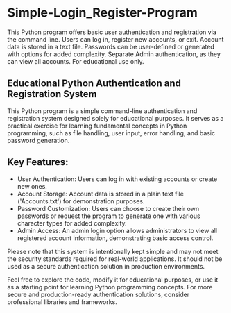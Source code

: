 # Simple-Login_Register-Program

This Python program offers basic user authentication and registration via the command line. Users can log in, register new accounts, or exit. Account data is stored in a text file. Passwords can be user-defined or generated with options for added complexity. Separate Admin authentication, as they can view all accounts. For educational use only.

## **Educational Python Authentication and Registration System**

This Python program is a simple command-line authentication and registration system designed solely for educational purposes. It serves as a practical exercise for learning fundamental concepts in Python programming, such as file handling, user input, error handling, and basic password generation.

## **Key Features:**

* User Authentication: Users can log in with existing accounts or create new ones.
* Account Storage: Account data is stored in a plain text file ('Accounts.txt') for demonstration purposes.
* Password Customization: Users can choose to create their own passwords or request the program to generate one with various character types for added complexity.
* Admin Access: An admin login option allows administrators to view all registered account information, demonstrating basic access control.
  
Please note that this system is intentionally kept simple and may not meet the security standards required for real-world applications. It should not be used as a secure authentication solution in production environments.

Feel free to explore the code, modify it for educational purposes, or use it as a starting point for learning Python programming concepts. For more secure and production-ready authentication solutions, consider professional libraries and frameworks.





